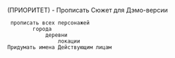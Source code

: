 (ПРИОРИТЕТ) - Прописать Сюжет для Дэмо-версии






	 прописать всех персонажей
            города 
                деревни
                    локации
    Придумать имена Действующим лицам